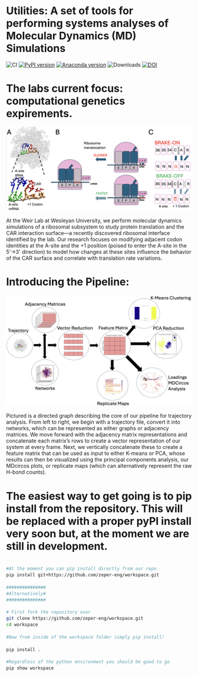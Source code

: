 # Utilities: A set of tools for performing systems analyses of Molecular Dynamics (MD) Simulations

![CI](https://img.shields.io/badge/CI-passing-brightgreen)
[![PyPI version](https://img.shields.io/badge/PyPI--version-inactive.svg)]()
[![Anaconda version](https://img.shields.io/badge/Anaconda--version-inactive.svg)]()
![Downloads](https://img.shields.io/badge/downloads-blank-lightgrey)
[![DOI](https://img.shields.io/badge/DOI--blue)]()

# The labs current focus: computational genetics expirements.
![Alt text](resources/PanelA_summerposter.png)

At the Weir Lab at Wesleyan University, we perform molecular dynamics simulations of a ribosomal subsystem to study protein translation and the CAR interaction surface—a recently discovered ribosomal interface identified by the lab. Our research focuses on modifying adjacent codon identities at the A-site and the +1 position (poised to enter the A-site in the 5'→3' direction) to model how changes at these sites influence the behavior of the CAR surface and correlate with translation rate variations.

# Introducing the Pipeline:

![Alt text](/resources/Pipelineflic.png)

Pictured is a directed graph describing the core of our pipeline for trajectory analysis. From left to right, we begin with a trajectory file, convert it into networks, which can be represented as either graphs or adjacency matrices. We move forward with the adjacency matrix representations and concatenate each matrix’s rows to create a vector representation of our system at every frame. Next, we vertically concatenate these to create a feature matrix that can be used as input to either K-means or PCA, whose results can then be visualized using the principal components analysis, our MDcircos plots, or replicate maps (which can alternatively represent the raw H-bond counts).



# The easiest way to get going is to pip install from the repository. This will be replaced with a proper pyPI install very soon but, at the moment we are still in development.

```bash

#At the moment you can pip install directly from our repo
pip install git+https://github.com/zeper-eng/workspace.git

###############
#Alternatively#
###############

# First fork the repository over 
git clone https://github.com/zeper-eng/workspace.git
cd workspace

#Now from inside of the workspace folder simply pip install!

pip install .

#Regardless of the python environment you should be good to go
pip show workspace

```




